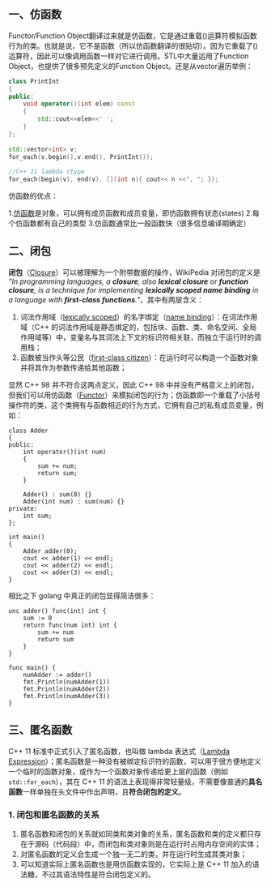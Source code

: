 ## 一、仿函数

Functor/Function Object翻译过来就是仿函数，它是通过重载()运算符模拟函数行为的类。也就是说，它不是函数（所以仿函数翻译的很贴切）。因为它重载了()运算符，因此可以像调用函数一样对它进行调用。STL中大量运用了Function Object，也提供了很多预先定义的Function Object。还是从vector遍历举例：

```c++
class PrintInt
{
public:
    void operator()(int elem) const
    {
        std::cout<<elem<<' ';
    }
};
 
std::vector<int> v;
for_each(v.begin(),v.end(), PrintInt()); 
 
//C++ 11 lambda stype
for_each(begin(v), end(v), [](int n){ cout<< n <<", "; });
```

仿函数的优点：

1.[仿函数](https://so.csdn.net/so/search?q=仿函数&spm=1001.2101.3001.7020)是对象，可以拥有成员函数和成员变量，即仿函数拥有状态(states)
2.每个仿函数都有自己的类型
3.仿函数通常比一般函数快（很多信息编译期确定）

## 二、闭包

**闭包**（[Closure](https://link.zhihu.com/?target=https%3A//en.wikipedia.org/wiki/Closure_(computer_programming))）可以被理解为一个附带数据的操作，WikiPedia 对闭包的定义是 *"In programming languages, a **closure**, also **lexical closure** or **function closure**, is a technique for implementing **lexically scoped name binding** in a language with **first-class functions**."*，其中有两层含义：

1. 词法作用域（[lexically scoped](https://link.zhihu.com/?target=https%3A//en.wikipedia.org/wiki/Lexically_scoped)）的名字绑定（[name binding](https://link.zhihu.com/?target=https%3A//en.wikipedia.org/wiki/Name_binding)）：在词法作用域（C++ 的词法作用域是静态绑定的，包括块、函数、类、命名空间、全局作用域等）中，变量名与其词法上下文的标识符相关联，而独立于运行时的调用栈；
2. 函数被当作头等公民（[first-class citizen](https://link.zhihu.com/?target=https%3A//en.wikipedia.org/wiki/First-class_citizen)）：在运行时可以构造一个函数对象并将其作为参数传递给其他函数；

显然 C++ 98 并不符合这两点定义，因此 C++ 98 中并没有严格意义上的闭包，但我们可以用仿函数（[Functor](https://link.zhihu.com/?target=https%3A//www.geeksforgeeks.org/functors-in-cpp/)）来模拟闭包的行为；仿函数即一个重载了小括号操作符的类，这个类拥有与函数相近的行为方式，它拥有自己的私有成员变量，例如：

```
class Adder
{
public:
    int operator()(int num)
    {
        sum += num;
        return sum;
    }

    Adder() : sum(0) {}
    Adder(int num) : sum(num) {}
private:
    int sum;
};

int main()
{
    Adder adder(0);
    cout << adder(1) << endl;
    cout << adder(2) << endl;
    cout << adder(3) << endl;
}
```

相比之下 golang 中真正的闭包显得简洁很多：

```
unc adder() func(int) int {
    sum := 0
    return func(num int) int {
        sum += num
        return sum
    }
}

func main() {
    numAdder := adder()
    fmt.Println(numAdder(1))
    fmt.Println(numAdder(2))
    fmt.Println(numAdder(3))
}
```

## 三、匿名函数

C++ 11 标准中正式引入了匿名函数，也叫做 lambda 表达式（[Lambda Expression](https://link.zhihu.com/?target=https%3A//en.cppreference.com/w/cpp/language/lambda)）；匿名函数是一种没有被绑定标识符的函数，可以用于很方便地定义一个临时的函数对象，或作为一个函数对象传递给更上层的函数（例如 `std::for_each`），其在 C++ 11 的语法上表现得非常轻量级，不需要像普通的**具名函数**一样单独在头文件中作出声明，且**符合闭包的定义**。

### 1. 闭包和匿名函数的关系

1. 匿名函数和闭包的关系就如同类和类对象的关系，匿名函数和类的定义都只存在于源码（代码段）中，而闭包和类对象则是在运行时占用内存空间的实体；
2. 对匿名函数的定义会生成一个独一无二的类，并在运行时生成其类对象；
3. 可以知道实际上匿名函数也是用仿函数实现的，它实际上是 C++ 11 加入的语法糖，不过其语法特性是符合闭包定义的。